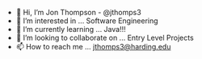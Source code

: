 - 👋 Hi, I’m Jon Thompson - @jthomps3
- 👀 I’m interested in ... Software Engineering
- 🌱 I’m currently learning ... Java!!!
- 💞️ I’m looking to collaborate on ... Entry Level Projects
- 📫 How to reach me ... jthomps3@harding.edu

<!---
jthomps3/jthomps3 is a ✨ special ✨ repository because its `README.md` (this file) appears on your GitHub profile.
You can click the Preview link to take a look at your changes.
--->
